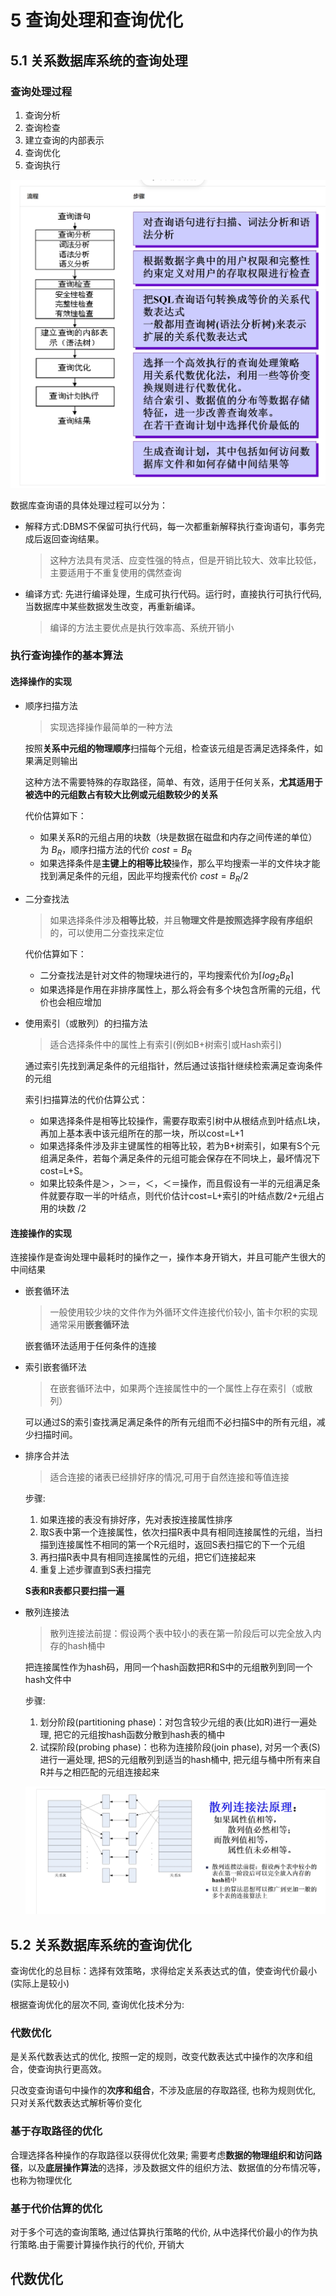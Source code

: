 # 5 查询处理和查询优化

## 5.1 关系数据库系统的查询处理

### 查询处理过程

1. 查询分析
2. 查询检查
3. 建立查询的内部表示
4. 查询优化
5. 查询执行

![](./img/5-1.png)

数据库查询语的具体处理过程可以分为：

+ 解释方式:DBMS不保留可执行代码，每一次都重新解释执行查询语句，事务完成后返回查询结果。
    > 这种方法具有灵活、应变性强的特点，但是开销比较大、效率比较低，主要适用于不重复使用的偶然查询

+ 编译方式: 先进行编译处理，生成可执行代码。运行时，直接执行可执行代码,当数据库中某些数据发生改变，再重新编译。
    > 编译的方法主要优点是执行效率高、系统开销小


### 执行查询操作的基本算法

#### 选择操作的实现

+ 顺序扫描方法

    > 实现选择操作最简单的一种方法

    按照**关系中元组的物理顺序**扫描每个元组，检查该元组是否满足选择条件，如果满足则输出

    这种方法不需要特殊的存取路径，简单、有效，适用于任何关系，**尤其适用于被选中的元组数占有较大比例或元组数较少的关系**

    代价估算如下：
    + 如果关系R的元组占用的块数（块是数据在磁盘和内存之间传递的单位）为 $B_R$，顺序扫描方法的代价 $cost=B_R$
    + 如果选择条件是**主键上的相等比较**操作，那么平均搜索一半的文件块才能找到满足条件的元组，因此平均搜索代价 $cost=B_R/2$

+ 二分查找法

    > 如果选择条件涉及**相等比较**，并且**物理文件是按照选择字段有序组织**的，可以使用二分查找来定位

    代价估算如下：
    + 二分查找法是针对文件的物理块进行的，平均搜索代价为$\left \lceil log_2B_R \right \rceil$
    + 如果选择是作用在非排序属性上，那么将会有多个块包含所需的元组，代价也会相应增加

+ 使用索引（或散列）的扫描方法

    > 适合选择条件中的属性上有索引(例如B+树索引或Hash索引)

    通过索引先找到满足条件的元组指针，然后通过该指针继续检索满足查询条件的元组

    索引扫描算法的代价估算公式：
    + 如果选择条件是相等比较操作，需要存取索引树中从根结点到叶结点L块，再加上基本表中该元组所在的那一块，所以cost=L+1
    + 如果选择条件涉及非主键属性的相等比较，若为B+树索引，如果有S个元组满足条件，若每个满足条件的元组可能会保存在不同块上，最坏情况下cost=L+S。
    + 如果比较条件是＞，＞＝，＜，＜＝操作，而且假设有一半的元组满足条件就要存取一半的叶结点，则代价估计cost=L+索引的叶结点数/2+元组占用的块数 /2

#### 连接操作的实现

连接操作是查询处理中最耗时的操作之一，操作本身开销大，并且可能产生很大的中间结果

+ 嵌套循环法

    > 一般使用较少块的文件作为外循环文件连接代价较小, 笛卡尔积的实现通常采用**嵌套循环法**

    嵌套循环法适用于任何条件的连接

+ 索引嵌套循环法

    >在嵌套循环法中，如果两个连接属性中的一个属性上存在索引（或散列）

    可以通过S的索引查找满足满足条件的所有元组而不必扫描S中的所有元组，减少扫描时间。

+ 排序合并法

    > 适合连接的诸表已经排好序的情况,可用于自然连接和等值连接

    步骤:
    1. 如果连接的表没有排好序，先对表按连接属性排序
    2. 取S表中第一个连接属性，依次扫描R表中具有相同连接属性的元组，当扫描到连接属性不相同的第一个R元组时，返回S表扫描它的下一个元组
    3. 再扫描R表中具有相同连接属性的元组，把它们连接起来
    4. 重复上述步骤直到S表扫描完

    **S表和R表都只要扫描一遍**
    
+ 散列连接法

    > 散列连接法前提：假设两个表中较小的表在第一阶段后可以完全放入内存的hash桶中


    把连接属性作为hash码，用同一个hash函数把R和S中的元组散列到同一个hash文件中

    步骤:
    1. 划分阶段(partitioning phase)：对包含较少元组的表(比如R)进行一遍处理, 把它的元组按hash函数分散到hash表的桶中
    2. 试探阶段(probing phase)：也称为连接阶段(join phase), 对另一个表(S)进行一遍处理, 把S的元组散列到适当的hash桶中, 把元组与桶中所有来自R并与之相匹配的元组连接起来

    ![](./img/5-2.png)

## 5.2 关系数据库系统的查询优化

查询优化的总目标：选择有效策略，求得给定关系表达式的值，使查询代价最小(实际上是较小)

根据查询优化的层次不同, 查询优化技术分为:

### 代数优化

是关系代数表达式的优化, 按照一定的规则，改变代数表达式中操作的次序和组合，使查询执行更高效。

只改变查询语句中操作的**次序和组合**，不涉及底层的存取路径, 也称为规则优化, 只对关系代数表达式解析等价变化

### 基于存取路径的优化

合理选择各种操作的存取路径以获得优化效果; 需要考虑**数据的物理组织和访问路径**，以及**底层操作算法**的选择，涉及数据文件的组织方法、数据值的分布情况等，也称为物理优化

### 基于代价估算的优化

对于多个可选的查询策略, 通过估算执行策略的代价, 从中选择代价最小的作为执行策略.由于需要计算操作执行的代价, 开销大

## 代数优化













